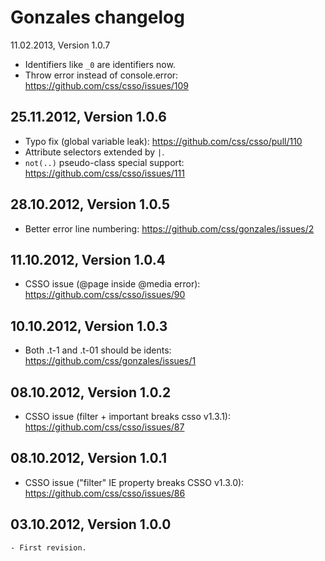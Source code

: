 Gonzales changelog
==================

11.02.2013, Version 1.0.7

- Identifiers like `_0` are identifiers now.
- Throw error instead of console.error: https://github.com/css/csso/issues/109

25.11.2012, Version 1.0.6 
-------------------------

- Typo fix (global variable leak): https://github.com/css/csso/pull/110
- Attribute selectors extended by `|`.
- `not(..)` pseudo-class special support: https://github.com/css/csso/issues/111

28.10.2012, Version 1.0.5 
-------------------------

- Better error line numbering: https://github.com/css/gonzales/issues/2

11.10.2012, Version 1.0.4 
-------------------------

- CSSO issue (@page inside @media error): https://github.com/css/csso/issues/90

10.10.2012, Version 1.0.3 
-------------------------

- Both .t-1 and .t-01 should be idents: https://github.com/css/gonzales/issues/1

08.10.2012, Version 1.0.2
-------------------------

- CSSO issue (filter + important breaks csso v1.3.1): https://github.com/css/csso/issues/87 

08.10.2012, Version 1.0.1
-------------------------

- CSSO issue ("filter" IE property breaks CSSO v1.3.0): https://github.com/css/csso/issues/86

03.10.2012, Version 1.0.0
-------------------------

    - First revision.
